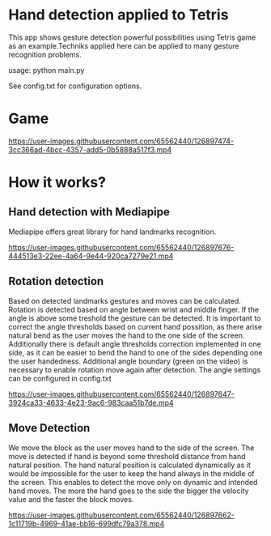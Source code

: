 # Hand detection applied to Tetris

This app shows gesture detection powerful possibilities using Tetris game as an example.Techniks applied here can be applied to many gesture recognition problems.

usage:
python main.py

See config.txt for configuration options. 


# Game

https://user-images.githubusercontent.com/65562440/126897474-3cc366ad-4bcc-4357-add5-0b5888a517f3.mp4



# How it works?

## Hand detection with Mediapipe
Mediapipe offers great library for hand landmarks recognition. 

https://user-images.githubusercontent.com/65562440/126897676-444513e3-22ee-4a64-9e44-920ca7279e21.mp4


## Rotation detection
Based on detected landmarks gestures and moves can be calculated. Rotation is detected based on angle between wrist and middle finger. If the angle is above some treshold the gesture can be detected. It is important to correct the angle thresholds based on current hand possition, as there arise natural bend as the user moves the hand to the one side of the screen. Additionally there is default angle thresholds correction implemented in one side, as it can be easier to bend the hand to one of the sides depending one the user handedness. Additional angle boundary (green on the video) is necessary to enable rotation move again after detection. The angle settings can be configured in config.txt

https://user-images.githubusercontent.com/65562440/126897647-3924ca33-4633-4e23-9ac6-983caa51b7de.mp4

## Move Detection
We move the block as the user moves hand to the side of the screen. The move is detected if hand is beyond some threshold distance from hand natural position. The hand natural position is calculated dynamically as it would be impossible for the user to keep the hand always in the middle of the screen. This enables to detect the move only on dynamic and intended hand moves. The more the hand goes to the side the bigger the velocity value and the faster the block moves.   

https://user-images.githubusercontent.com/65562440/126897662-1c11719b-4969-41ae-bb16-699dfc79a378.mp4




